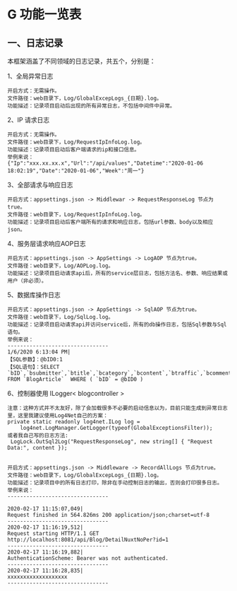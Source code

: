 # G  功能一览表



## 一、日志记录

本框架涵盖了不同领域的日志记录，共五个，分别是：  
  
1、全局异常日志  
    
    开启方式：无需操作。  
    文件路径：web目录下，Log/GlobalExcepLogs_{日期}.log。  
    功能描述：记录项目启动后出现的所有异常日志，不包括中间件中异常。  

  
2、IP 请求日志    
    
    开启方式：无需操作。  
    文件路径：web目录下，Log/RequestIpInfoLog.log。  
    功能描述：记录项目启动后客户端请求的ip和接口信息。   
    举例来说：  
    {"Ip":"xxx.xx.xx.x","Url":"/api/values","Datetime":"2020-01-06 18:02:19","Date":"2020-01-06","Week":"周一"}

  
3、全部请求与响应日志    
    
    开启方式：appsettings.json -> Middlewar -> RequestResponseLog 节点为true。  
    文件路径：web目录下，Log/RequestIpInfoLog.log。  
    功能描述：记录项目启动后客户端所有的请求和响应日志，包括url参数、body以及相应json。  

     
4、服务层请求响应AOP日志    
    
    开启方式：appsettings.json -> AppSettings -> LogAOP 节点为true。  
    文件路径：web目录下，Log/AOPLog.log。  
    功能描述：记录项目启动请求api后，所有的service层日志，包括方法名、参数、响应结果或用户（非必须）。 

     
5、数据库操作日志    
    
    开启方式：appsettings.json -> AppSettings -> SqlAOP 节点为true。  
    文件路径：web目录下，Log/SqlLog.log。  
    功能描述：记录项目启动请求api并访问service后，所有的db操作日志，包括Sql参数与Sql语句。
    举例来说：  
    --------------------------------
    1/6/2020 6:13:04 PM|
    【SQL参数】：@bID0:1
    【SQL语句】：SELECT `bID`,`bsubmitter`,`btitle`,`bcategory`,`bcontent`,`btraffic`,`bcommentNum`,`bUpdateTime`,`bCreateTime`,`bRemark`,`IsDeleted` FROM `BlogArticle`  WHERE ( `bID` = @bID0 ) 


     
6、控制器使用 ILogger< blogcontroller >    
    
    注意：这种方式并不太友好，除了会加载很多不必要的启动信息以为，目前只能生成到异常日志里，这里我建议使用Log4Net自己的方案：  
    private static readonly log4net.ILog log =
        log4net.LogManager.GetLogger(typeof(GlobalExceptionsFilter));    
    或者我自己写的日志方法:  
     LogLock.OutSql2Log("RequestResponseLog", new string[] { "Request Data:", content });  

      
    开启方式：appsettings.json -> Middleware -> RecordAllLogs 节点为true。  
    文件路径：web目录下，Log/GlobalExcepLogs_{日期}.log。  
    功能描述：记录项目中的所有日志打印，除非在手动控制日志的输出，否则会打印很多日志。
    举例来说：  
    --------------------------------
   
    2020-02-17 11:15:07,049| 
    Request finished in 564.826ms 200 application/json;charset=utf-8
    --------------------------------
    2020-02-17 11:16:19,512| 
    Request starting HTTP/1.1 GET http://localhost:8081/api/Blog/DetailNuxtNoPer?id=1  
    --------------------------------
    2020-02-17 11:16:19,882| 
    AuthenticationScheme: Bearer was not authenticated.
    --------------------------------
    2020-02-17 11:16:28,835| 
    xxxxxxxxxxxxxxxxxxx
    --------------------------------

